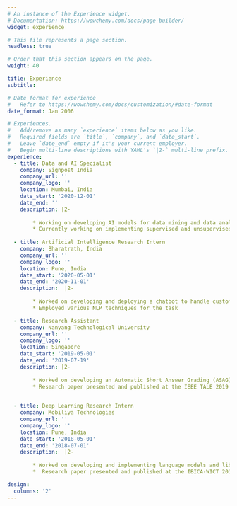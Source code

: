 ```yaml
---
# An instance of the Experience widget.
# Documentation: https://wowchemy.com/docs/page-builder/
widget: experience

# This file represents a page section.
headless: true

# Order that this section appears on the page.
weight: 40

title: Experience
subtitle:

# Date format for experience
#   Refer to https://wowchemy.com/docs/customization/#date-format
date_format: Jan 2006

# Experiences.
#   Add/remove as many `experience` items below as you like.
#   Required fields are `title`, `company`, and `date_start`.
#   Leave `date_end` empty if it's your current employer.
#   Begin multi-line descriptions with YAML's `|2-` multi-line prefix.
experience:
  - title: Data and AI Specialist
    company: Signpost India
    company_url: ''
    company_logo: ''
    location: Mumbai, India
    date_start: '2020-12-01'
    date_end: ''
    description: |2-
        
        * Working on developing AI models for data mining and data analytics applications
        * Currently working on implementing supervised and unsupervised models for event extraction from textual data
        
  - title: Artificial Intelligence Research Intern
    company: Bharatrath, India
    company_url: ''
    company_logo: ''
    location: Pune, India
    date_start: '2020-05-01'
    date_end: '2020-11-01'
    description:  |2-
           
        * Worked on developing and deploying a chatbot to handle customer orders, perform spellcheck and process quantities, and generate bills
        * Employed various NLP techniques for the task

  - title: Research Assistant
    company: Nanyang Technological University
    company_url: ''
    company_logo: ''
    location: Singapore
    date_start: '2019-05-01'
    date_end: '2019-07-19'
    description: |2-
      
        * Worked on developing an Automatic Short Answer Grading (ASAG) System using Deep Learning techniques.
        * Research paper presented and published at the IEEE TALE 2019

      
  - title: Deep Learning Research Intern
    company: Mobiliya Technologies
    company_url: ''
    company_logo: ''
    location: Pune, India
    date_start: '2018-05-01'
    date_end: '2018-07-01'
    description:  |2-
         
        * Worked on developing and implementing language models and libraries for Indian regional languages. Developed a Document Ranking system for Hindi using Deep Learning.
        *  Research paper presented and published at the IBICA-WICT 2018

design:
  columns: '2'
---
```

